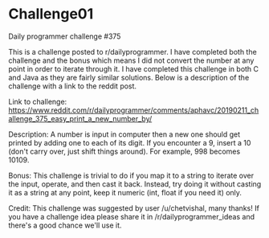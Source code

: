 # Challenge01
Daily programmer challenge #375

This is a challenge posted to r/dailyprogrammer. I have completed both the challenge and the bonus which means I did not convert the number at any point in order to iterate through it. I have completed this challenge in both C and Java as they are fairly similar solutions. Below is a description of the challenge with a link to the reddit post.

Link to challenge: https://www.reddit.com/r/dailyprogrammer/comments/aphavc/20190211_challenge_375_easy_print_a_new_number_by/

Description:
A number is input in computer then a new one should get printed by adding one to each of its digit. If you encounter a 9, insert a 10 (don't carry over, just shift things around).
For example, 998 becomes 10109.

Bonus:
This challenge is trivial to do if you map it to a string to iterate over the input, operate, and then cast it back. Instead, try doing it without casting it as a string at any point, keep it numeric (int, float if you need it) only.

Credit:
This challenge was suggested by user /u/chetvishal, many thanks! If you have a challenge idea please share it in /r/dailyprogrammer_ideas and there's a good chance we'll use it.
